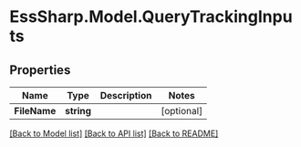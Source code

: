 # EssSharp.Model.QueryTrackingInputs

## Properties

Name | Type | Description | Notes
------------ | ------------- | ------------- | -------------
**FileName** | **string** |  | [optional] 

[[Back to Model list]](../README.md#documentation-for-models) [[Back to API list]](../README.md#documentation-for-api-endpoints) [[Back to README]](../README.md)

